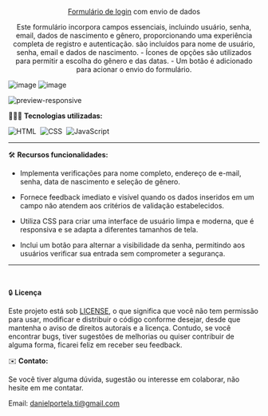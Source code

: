 <div align="center">

<a href="https://submitloginform.netlify.app/" target="_blank">Formulário de login</a> com envio de dados

<p>Este formulário incorpora campos essenciais, incluindo usuário, senha, email, dados de nascimento e gênero, proporcionando uma experiência completa de registro e autenticação. são incluídos para nome de usuário, senha, email e dados de nascimento. - Ícones de opções são utilizados para permitir a escolha do gênero e das datas. - Um botão é adicionado para acionar o envio do formulário.</p>
</div>

![image](https://github.com/daniel-portela/login-form/assets/110783805/d1d57ce4-dbb1-4dd6-b31a-f4cdf56b67b7)
![image](https://github.com/daniel-portela/login-form/assets/110783805/39823d42-d466-4578-851e-51d9f3906e78)

![preview-responsive](https://github.com/daniel-portela/login-form/assets/110783805/f082b0bb-7722-43e7-9794-9bf081069512)

👨🏼‍💻 <b>Tecnologias utilizadas:</b>

![HTML](https://img.shields.io/badge/-HTML-0D1117?style=for-the-badge&logo=html5&labelColor=0D1117)&nbsp;
![CSS](https://img.shields.io/badge/-CSS-0D1117?style=for-the-badge&logo=CSS3&logoColor=blue&labelColor=0D1117)&nbsp;
![JavaScript](https://img.shields.io/badge/-javascript-0D1117?style=for-the-badge&logo=javascript&logoColor=yellow&labelColor=0D1117)&nbsp;<hr>

🛠️ <b>Recursos funcionalidades:</b>

- Implementa verificações para nome completo, endereço de e-mail, senha, data de nascimento e seleção de gênero.

- Fornece feedback imediato e visível quando os dados inseridos em um campo não atendem aos critérios de validação estabelecidos.

- Utiliza CSS para criar uma interface de usuário limpa e moderna, que é responsiva e se adapta a diferentes tamanhos de tela.

- Inclui um botão para alternar a visibilidade da senha, permitindo aos usuários verificar sua entrada sem comprometer a segurança.
<hr><br>

🔒 <b>Licença</b>

Este projeto está sob [LICENSE](LICENSE), o que significa que você não tem permissão para usar, modificar e distribuir o código conforme desejar, desde que mantenha o aviso de direitos autorais e a licença. Contudo, se você encontrar bugs, tiver sugestões de melhorias ou quiser contribuir de alguma forma, ficarei feliz em receber seu feedback.

✉️ <b>Contato:</b>

Se você tiver alguma dúvida, sugestão ou interesse em colaborar, não hesite em me contatar.

Email: <a href="mailto:danielportela.ti@gmail.com"> danielportela.ti@gmail.com</a>
